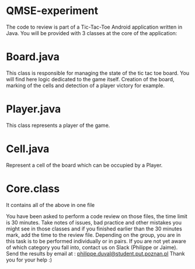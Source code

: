 # QMSE-experiment

The code to review is part of a Tic-Tac-Toe Android application written in Java.
You will be provided with 3 classes at the core of the application: 
# Board.java
This class is responsible for managing the state of the tic tac toe board. You will find here logic dedicated to the game itself. Creation of the board, marking of the cells and detection of a player victory for example.
# Player.java
This class represents a player of the game.
# Cell.java
Represent a cell of the board which can be occupied by a Player.
# Core.class
It contains all of the above in one file


You have been asked to perform a code review on those files, the time limit is 30 minutes. 
Take notes of issues, bad practice and other mistakes you might see in those classes and if you finished earlier than the 30 minutes mark, add the time to the review file. 
Depending on the group, you are in this task is to be performed individually or in pairs. 
If you are not yet aware of which category you fall into, contact us on Slack (Philippe or Jaime).
Send the results by email at : philippe.duval@student.put.poznan.pl 
Thank you for your help :)
